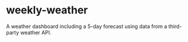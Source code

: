 # weekly-weather
A weather dashboard including a 5-day forecast using data from a third-party weather API.
